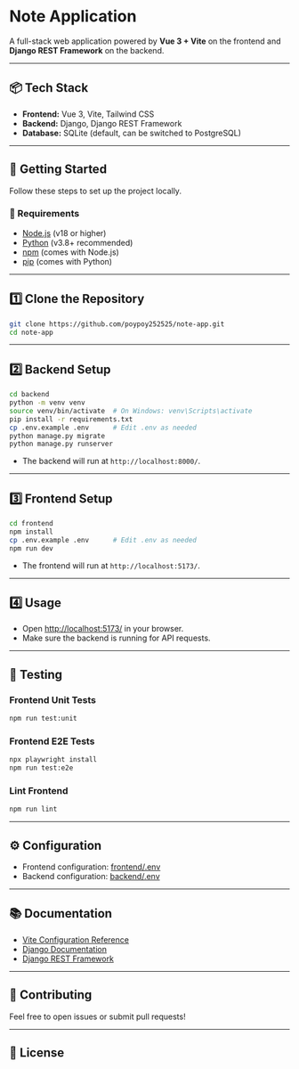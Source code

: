 # Note Application

A full-stack web application powered by **Vue 3 + Vite** on the frontend and **Django REST Framework** on the backend.

---

## 📦 Tech Stack

- **Frontend:** Vue 3, Vite, Tailwind CSS
- **Backend:** Django, Django REST Framework
- **Database:** SQLite (default, can be switched to PostgreSQL)

---

## 🚀 Getting Started

Follow these steps to set up the project locally.

### 🔧 Requirements

- [Node.js](https://nodejs.org/) (v18 or higher)
- [Python](https://www.python.org/) (v3.8+ recommended)
- [npm](https://www.npmjs.com/) (comes with Node.js)
- [pip](https://pip.pypa.io/en/stable/) (comes with Python)

---

## 1️⃣ Clone the Repository

```sh
git clone https://github.com/poypoy252525/note-app.git
cd note-app
```

---

## 2️⃣ Backend Setup

```sh
cd backend
python -m venv venv
source venv/bin/activate  # On Windows: venv\Scripts\activate
pip install -r requirements.txt
cp .env.example .env      # Edit .env as needed
python manage.py migrate
python manage.py runserver
```

- The backend will run at `http://localhost:8000/`.

---

## 3️⃣ Frontend Setup

```sh
cd frontend
npm install
cp .env.example .env      # Edit .env as needed
npm run dev
```

- The frontend will run at `http://localhost:5173/`.

---

## 4️⃣ Usage

- Open [http://localhost:5173/](http://localhost:5173/) in your browser.
- Make sure the backend is running for API requests.

---

## 🧪 Testing

### Frontend Unit Tests

```sh
npm run test:unit
```

### Frontend E2E Tests

```sh
npx playwright install
npm run test:e2e
```

### Lint Frontend

```sh
npm run lint
```

---

## ⚙️ Configuration

- Frontend configuration: [frontend/.env](frontend/.env)
- Backend configuration: [backend/.env](backend/.env)

---

## 📚 Documentation

- [Vite Configuration Reference](https://vite.dev/config/)
- [Django Documentation](https://docs.djangoproject.com/)
- [Django REST Framework](https://www.django-rest-framework.org/)

---

## 🤝 Contributing

Feel free to open issues or submit pull requests!

---

## 📄 License
